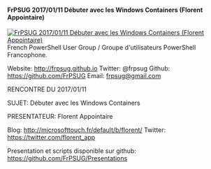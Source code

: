 ﻿#### FrPSUG 2017/01/11 Débuter avec les Windows Containers (Florent Appointaire)

[![FrPSUG 2017/01/11 Débuter avec les Windows Containers (Florent Appointaire)](https://i2.ytimg.com/vi/u05rSvsLTxA/hqdefault.jpg "FrPSUG 2017/01/11 Débuter avec les Windows Containers (Florent Appointaire)")](https://www.youtube.com/watch?v=u05rSvsLTxA)
French PowerShell User Group / Groupe d'utilisateurs PowerShell Francophone.

Website: http://frpsug.github.io
Twitter: @frpsug
Github: https://github.com/FrPSUG
Email: frpsug@gmail.com


RENCONTRE DU 2017/01/11

SUJET: Débuter avec les Windows Containers 

PRESENTATEUR: Florent Appointaire

Blog: http://microsofttouch.fr/default/b/florent/
Twitter: https://twitter.com/florent_app



Presentation et scripts disponible sur github:
https://github.com/FrPSUG/Presentations



